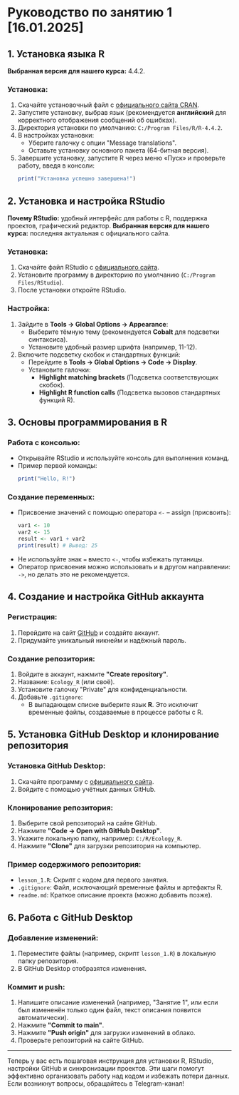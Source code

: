 # Руководство по занятию 1 [16.01.2025]

## 1. Установка языка R

**Выбранная версия для нашего курса:** 4.4.2.  

### Установка:
1. Скачайте установочный файл с [официального сайта CRAN](https://cran.r-project.org/).  
2. Запустите установку, выбрав язык (рекомендуется **английский** для корректного отображения сообщений об ошибках).  
3. Директория установки по умолчанию: `C:/Program Files/R/R-4.4.2`.  
4. В настройках установки:
   - Уберите галочку с опции "Message translations".  
   - Оставьте установку основного пакета (64-битная версия).  
5. Завершите установку, запустите R через меню «Пуск» и проверьте работу, введя в консоли:
   ```r
   print("Установка успешно завершена!")
   ```

## 2. Установка и настройка RStudio

**Почему RStudio:** удобный интерфейс для работы с R, поддержка проектов, графический редактор. 
**Выбранная версия для нашего курса:** последняя актуальная с официального сайта.  

### Установка:
1. Скачайте файл RStudio с [официального сайта](https://posit.co/download/rstudio/).  
2. Установите программу в директорию по умолчанию (`C:/Program Files/RStudio`).  
3. После установки откройте RStudio.  

### Настройка:
1. Зайдите в **Tools → Global Options → Appearance**:  
   - Выберите тёмную тему (рекомендуется **Cobalt** для подсветки синтаксиса).  
   - Установите удобный размер шрифта (например, 11-12).  
2. Включите подсветку скобок и стандартных функций:  
   - Перейдите в **Tools → Global Options → Code → Display**.  
   - Установите галочки:
     - **Highlight matching brackets** (Подсветка соответствующих скобок).  
     - **Highlight R function calls** (Подсветка вызовов стандартных функций R).  

## 3. Основы программирования в R

### Работа с консолью:
- Открывайте RStudio и используйте консоль для выполнения команд.  
- Пример первой команды:
  ```r
  print("Hello, R!")
  ```

### Создание переменных:
- Присвоение значений с помощью оператора `<-` – assign (присвоить):
  ```r
  var1 <- 10
  var2 <- 15
  result <- var1 + var2
  print(result) # Вывод: 25
  ```
- Не используйте знак `=` вместо `<-`, чтобы избежать путаницы.
- Оператор присвоения можно использовать и в другом направлении: `->`, но делать это не рекомендуется.


## 4. Создание и настройка GitHub аккаунта

### Регистрация:
1. Перейдите на сайт [GitHub](https://github.com) и создайте аккаунт.  
2. Придумайте уникальный никнейм и надёжный пароль.  

### Создание репозитория:
1. Войдите в аккаунт, нажмите **"Create repository"**.  
2. Название: `Ecology_R` (или своё).  
3. Установите галочку "Private" для конфиденциальности.  
4. Добавьте `.gitignore`:  
   - В выпадающем списке выберите язык **R**. Это исключит временные файлы, создаваемые в процессе работы с R.  

## 5. Установка GitHub Desktop и клонирование репозитория

### Установка GitHub Desktop:
1. Скачайте программу с [официального сайта](https://desktop.github.com/).  
2. Войдите с помощью учётных данных GitHub.  

### Клонирование репозитория:
1. Выберите свой репозиторий на сайте GitHub.  
2. Нажмите **"Code → Open with GitHub Desktop"**.  
3. Укажите локальную папку, например: `C:/R/Ecology_R`.  
4. Нажмите **"Clone"** для загрузки репозитория на компьютер.  

### Пример содержимого репозитория:
- `lesson_1.R`: Скрипт с кодом для первого занятия.  
- `.gitignore`: Файл, исключающий временные файлы и артефакты R.  
- `readme.md`: Краткое описание проекта (можно добавить позже).  

## 6. Работа с GitHub Desktop

### Добавление изменений:
1. Переместите файлы (например, скрипт `lesson_1.R`) в локальную папку репозитория.  
2. В GitHub Desktop отобразятся изменения.  

### Коммит и push:
1. Напишите описание изменений (например, "Занятие 1", или если был измененён только один файл, текст описания появится автоматически).  
2. Нажмите **"Commit to main"**.  
3. Нажмите **"Push origin"** для загрузки изменений в облако.  
4. Проверьте репозиторий на сайте GitHub.

---

Теперь у вас есть пошаговая инструкция для установки R, RStudio, настройки GitHub и синхронизации проектов. Эти шаги помогут эффективно организовать работу над кодом и избежать потери данных. Если возникнут вопросы, обращайтесь в Telegram-канал!
